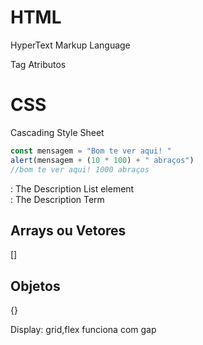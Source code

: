 # HTML

HyperText Markup Language

Tag
Atributos


# CSS
Cascading Style Sheet


```js
const mensagem = "Bom te ver aqui! "
alert(mensagem + (10 * 100) + " abraços")
//bom te ver aqui! 1000 abraços

```
<dl>: The Description List element
<dt>: The Description Term

## Arrays ou Vetores
[]

## Objetos
{}

Display: grid,flex  funciona com gap